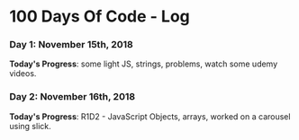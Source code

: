 # 100 Days Of Code - Log

### Day 1: November 15th, 2018 
**Today's Progress**: some light JS, strings, problems, watch some udemy videos.

### Day 2: November 16th, 2018 
**Today's Progress**: R1D2 - JavaScript Objects, arrays, worked on a carousel using slick.
